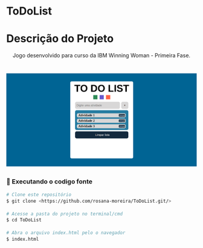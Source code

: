 # ToDoList


# Descrição do Projeto
<p align="center">
Jogo desenvolvido para curso da IBM Winning Woman - Primeira Fase.
</p>

<h1 align="center">
  <img alt="logo" title="#logo" src="./assets/git.png" />
</h1>

### 🎲 Executando o codigo fonte

```bash
# Clone este repositório
$ git clone <https://github.com/rosana-moreira/ToDoList.git/>

# Acesse a pasta do projeto no terminal/cmd
$ cd ToDoList

# Abra o arquivo index.html pelo o navegador
$ index.html

```

